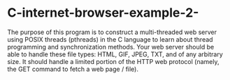 # C-internet-browser-example-2-
The purpose of this program is to construct a multi-threaded web server using POSIX threads (pthreads) in the
C language to learn about thread programming and synchronization methods. Your web server should be
able to handle these file types: HTML, GIF, JPEG, TXT, and of any arbitrary size. It should handle a
limited portion of the HTTP web protocol (namely, the GET command to fetch a web page / file). 
